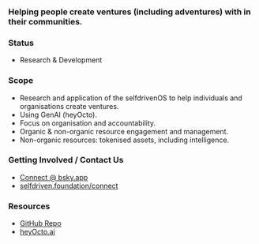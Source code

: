 ### Helping people create ventures (including adventures) with in their communities.

### Status
- Research & Development

### Scope
- Research and application of the selfdrivenOS to help individuals and organisations create ventures.
- Using GenAI (heyOcto).
- Focus on organisation and accountability.
- Organic & non-organic resource engagement and management.
- Non-organic resources: tokenised assets, including intelligence. 

### Getting Involved / Contact Us
- [Connect @ bsky.app](https://bsky.app/profile/markbyers.selfdriven.social)
- [selfdriven.foundation/connect](https://selfdriven.foundation/connect)

### Resources
- [GitHub Repo](https://github.com/selfdriven-foundation/selfdriven-ventures)
- [heyOcto.ai](https://heyocto.ai)
